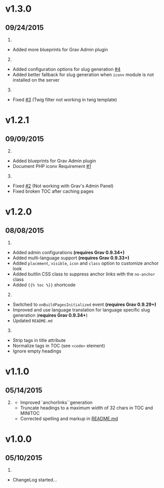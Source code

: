 # v1.3.0
## 09/24/2015

1. [](#new)
  * Added more blueprints for Grav Admin plugin
2. [](#improved)
  * Added configuration options for slug generation [#4](https://github.com/Sommerregen/grav-plugin-toc/issues/4)
  * Added better fallback for slug generation when `iconv` module is not installed on the server
3. [](#bugfix)
  * Fixed [#3](https://github.com/Sommerregen/grav-plugin-toc/issues/3) (Twig filter not working in twig template)

# v1.2.1
## 09/09/2015

2. [](#improved)
  * Added blueprints for Grav Admin plugin
  * Document PHP iconv Requirement [#1](https://github.com/Sommerregen/grav-plugin-toc/issues/1)
3. [](#bugfix)
  * Fixed [#2](https://github.com/Sommerregen/grav-plugin-toc/issues/2) (Not working with Grav's Admin Panel)
  * Fixed broken TOC after caching pages

# v1.2.0
## 08/08/2015

1. [](#new)
  * Added admin configurations **(requires Grav 0.9.34+)**
  * Added multi-language support **(requires Grav 0.9.33+)**
  * Added `placement`, `visible`, `icon` and `class` option to customize anchor look
  * Added buitlin CSS class to suppress anchor links with the `no-anchor` class
  * Added `{{% toc %}}` shortcode
2. [](#improved)
  * Switched to `onBuildPagesInitialized` event **(requires Grav 0.9.29+)**
  * Improved and use language translation for language specific slug generation (**requires Grav 0.9.34+**)
  * Updated `README.md`
3. [](#bugfix)
  * Strip tags in title attribute
  * Normalize tags in TOC (see `<code>` element)
  * Ignore empty headings

# v1.1.0
## 05/14/2015

2. [](#improved)
	* Improved `anchorlinks``generation
	* Truncate headings to a maximum width of 32 chars in TOC and MINITOC
	* Corrected spelling and markup in [README.md](https://github.com/Sommerregen/grav-plugin-toc/blob/master/README.md)

# v1.0.0
## 05/10/2015

1. [](#new)
  * ChangeLog started...
